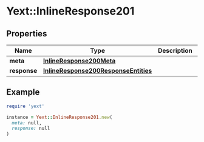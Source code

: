 # Yext::InlineResponse201

## Properties

| Name | Type | Description | Notes |
| ---- | ---- | ----------- | ----- |
| **meta** | [**InlineResponse200Meta**](InlineResponse200Meta.md) |  | [optional] |
| **response** | [**InlineResponse200ResponseEntities**](InlineResponse200ResponseEntities.md) |  | [optional] |

## Example

```ruby
require 'yext'

instance = Yext::InlineResponse201.new(
  meta: null,
  response: null
)
```

